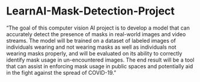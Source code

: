 # LearnAI-Mask-Detection-Project

“The goal of this computer vision AI project is to develop a model that can accurately detect the presence of masks in real-world images and video streams. The model will be trained on a dataset of labeled images of individuals wearing and not wearing masks as well as individuals not wearing masks properly, and will be evaluated on its ability to correctly identify mask usage in un-encountered images. The end result will be a tool that can assist in enforcing mask usage in public spaces and potentially aid in the fight against the spread of COVID-19.” 

